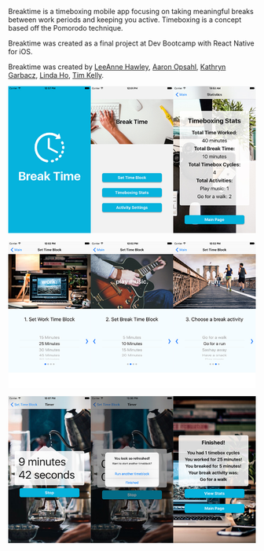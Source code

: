 Breaktime is a timeboxing mobile app focusing on taking meaningful breaks between work periods and keeping you active.  Timeboxing is a concept based off the Pomorodo technique. 

Breaktime was created as a final project at Dev Bootcamp with React Native for iOS.   

Breaktime was created by [LeeAnne Hawley](https://github.com/LHAWLEY), [Aaron Opsahl](https://github.com/Rinthm), [Kathryn Garbacz](https://github.com/Katushe), [Linda Ho](https://github.com/oanhcodes), [Tim Kelly](https://github.com/timlkelly).

![main screen](imgs/main.jpg)

![Set the timer](imgs/set_time.jpg)

![timer screen](imgs/timer.jpg)
